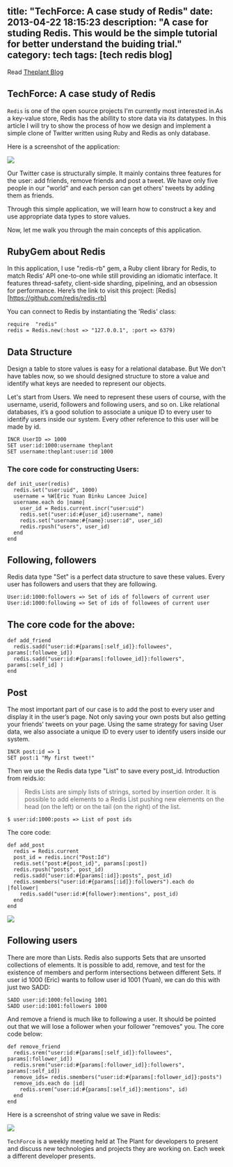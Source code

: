 title: "TechForce: A case study of Redis"
date: 2013-04-22 18:15:23
description: "A case for studing Redis. This would be the simple
tutorial for better understand the buiding trial."
category: tech 
tags: [tech redis blog]
---

Read [Theplant Blog](http://theplant.jp/en/blogs/12-techforce-a-case-study-of-redis)

## TechForce: A case study of Redis

`Redis` is one of the open source projects I'm currently most interested in.As a key-value store, Redis has the abillity to store data via its datatypes. In this article I will try to show the process of how we design and implement a simple clone of Twitter written using Ruby and Redis as only database.

Here is a screenshot of the application:

![](http://theplant.jp/system/photos/bgwekoq0t9.png?1345691160)

Our Twitter case is structurally simple. It mainly contains three features for the user: add friends, remove friends and post a tweet. We have only five people in our "world" and each person can get others' tweets by adding them as friends.

Through this simple application, we will learn how to construct a key and use appropriate data types to store values.

Now, let me walk you through the main concepts of this application.

## RubyGem about Redis

In this application, I use "redis-rb" gem, a Ruby client library for
Redis, to match Redis’ API one-to-one while still providing an idiomatic
interface. It features thread-safety, client-side sharding, pipelining,
and an obsession for performance. Here’s the link to visit this project: [Redis][https://github.com/redis/redis-rb]

You can connect to Redis by instantiating the 'Redis' class:

    require  "redis"
    redis = Redis.new(:host => "127.0.0.1", :port => 6379)

## Data Structure

Design a table to store values is easy for a relational database. But We don't have tables now, so we should designed structure to store a value and identify what keys are needed to represent our objects.

Let's start from Users. We need to represent these users of course, with the username, userid, followers and following users, and so on. Like relational databases, it’s a good solution to associate a unique ID to every user to identify users inside our system. Every other reference to this user will be made by id.

    INCR UserID => 1000
    SET user:id:1000:username theplant
    SET username:theplant:user:id 1000

### The core code for constructing Users:

    def init_user(redis)
      redis.set("user:uid", 1000)
      username = %W[Eric Yuan Binku Lancee Juice]
      username.each do |name|
        user_id = Redis.current.incr("user:uid") 
        redis.set("user:id:#{user_id}:username", name)
        redis.set("username:#{name}:user:id", user_id)
        redis.rpush("users", user_id)
      end
    end

## Following, followers

Redis data type "Set" is a perfect data structure to save these values. Every user has followers and users that they are following.

    User:id:1000:followers => Set of ids of followers of current user
    User:id:1000:following => Set of ids of followees of current user

## The core code for the above:

    def add_friend
      redis.sadd("user:id:#{params[:self_id]}:followees", params[:followee_id])
      redis.sadd("user:id:#{params[:followee_id]}:followers", params[:self_id] )
    end

## Post

The most important part of our case is to add the post to every user and display it in the user’s page. Not only saving your own posts but also getting your friends’ tweets on your page. Using the same strategy for saving User data, we also associate a unique ID to every user to identify users inside our system.

    INCR post:id => 1
    SET post:1 "My first tweet!"

Then we use the Redis data type "List" to save every post_id. Introduction from reids.io:

> Redis Lists are simply lists of strings, sorted by insertion order. It is possible to add elements to a Redis List pushing new elements on the head (on the left) or on the tail (on the right) of the list.

    $ user:id:1000:posts => List of post ids

The core code:

    def add_post
      redis = Redis.current
      post_id = redis.incr("Post:Id")
      redis.set("post:#{post_id}", params[:post])
      redis.rpush("posts", post_id)
      redis.sadd("user:id:#{params[:id]}:posts", post_id)
      redis.smembers("user:id:#{params[:id]}:followers").each do |follower|
        redis.sadd("user:id:#{follower}:mentions", post_id)
      end
    end

![](http://theplant.jp/system/photos/p2smz2953a.png?1345692049)

## Following users

There are more than Lists. Redis also supports Sets that are unsorted collections of elements. It is possible to add, remove, and test for the existence of members and perform intersections between different Sets. If user id 1000 (Eric) wants to follow user id 1001 (Yuan), we can do this with just two SADD:

    SADD user:id:1000:following 1001
    SADD user:id:1001:followers 1000

And remove a friend is much like to following a user. It should be pointed out that we will lose a follower when your follower "removes" you. The core code below:

    def remove_friend
      redis.srem("user:id:#{params[:self_id]}:followees", params[:follower_id])
      redis.srem("user:id:#{params[:follower_id]}:followers", params[:self_id])
      remove_ids= redis.smembers("user:id:#{params[:follower_id]}:posts")
      remove_ids.each do |id|
        redis.srem("user:id:#{params[:self_id]}:mentions", id) 
      end
    end

Here is a screenshot of string value we save in Redis:

![](http://theplant.jp/system/photos/f1y1xkk5fc.png?1345692207)

`TechForce` is a weekly meeting held at The Plant for developers to present and discuss new technologies and projects they are working on. Each week a different developer presents.

